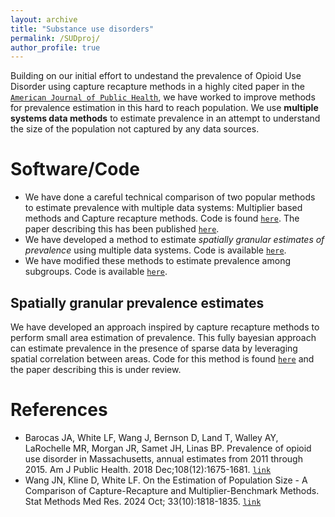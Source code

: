 ```yaml
---
layout: archive
title: "Substance use disorders"
permalink: /SUDproj/
author_profile: true
---
```


Building on our initial effort to undestand the prevalence of Opioid Use Disorder using capture recapture methods in a highly cited paper in the [`American Journal of Public Health`][1], we have worked to improve methods for prevalence estimation in this hard to reach population. We use **multiple systems data methods** to estimate prevalence in an attempt to understand the size of the population not captured by any data sources.

Software/Code
=============

- We have done a careful technical comparison of two popular methods to estimate prevalence with multiple data systems: Multiplier based methods and Capture recapture methods. Code is found [`here`](https://github.com/jianing-jenny-wang/Compare-MBM-versus-CRM). The paper describing this has been published [`here`][2].
- We have developed a method to estimate *spatially granular estimates of prevalence* using multiple data systems. Code is available [`here`](https://github.com/jianing-jenny-wang/SCRC-SAE-HealthAdminData).
- We have modified these methods to estimate prevalence among subgroups. Code is available [`here`](https://github.com/jianing-jenny-wang/BHMFA-Subgroup-HealthAdminData).


Spatially granular prevalence estimates
---------------------------------------

We have developed an approach inspired by capture recapture methods to perform small area estimation of prevalence. This fully bayesian approach can estimate prevalence in the presence of sparse data by leveraging spatial correlation between areas. Code for this method is found [`here`](https://github.com/jianing-jenny-wang/SCRC-SAE-HealthAdminData) and the paper describing this is under review.

References
==========

- Barocas JA, White LF, Wang J, Bernson D, Land T, Walley AY, LaRochelle MR, Morgan JR, Samet JH, Linas BP. Prevalence of opioid use disorder in Massachusetts, annual estimates from 2011 through 2015. Am J Public Health. 2018 Dec;108(12):1675-1681. [`link`][1]
- Wang JN, Kline D, White LF. On the Estimation of Population Size - A Comparison of Capture-Recapture and Multiplier-Benchmark Methods. Stat Methods Med Res. 2024 Oct; 33(10):1818-1835. [`link`][2]



[1]: <https://pubmed.ncbi.nlm.nih.gov/30359112/>
[2]: <https://pubmed.ncbi.nlm.nih.gov/39350602/>
